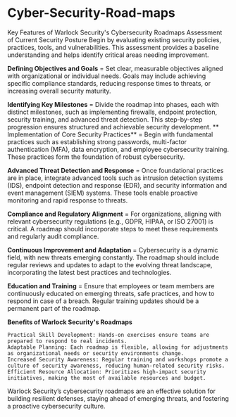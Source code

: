 # Cyber-Security-Road-maps
Key Features of Warlock Security's Cybersecurity Roadmaps 
    Assessment of Current Security Posture
    Begin by evaluating existing security policies, practices, tools, and vulnerabilities. This assessment provides a baseline understanding and helps identify critical areas needing improvement.

 **Defining Objectives and Goals** = 
    Set clear, measurable objectives aligned with organizational or individual needs. Goals may include achieving specific compliance standards, reducing response times to threats, or increasing overall security maturity.

**Identifying Key Milestones** =
     Divide the roadmap into phases, each with distinct milestones, such as implementing firewalls, endpoint protection, security training, and advanced threat detection. This step-by-step progression ensures structured and achievable security development.
**
Implementation of Core Security Practices** =
    Begin with fundamental practices such as establishing strong passwords, multi-factor authentication (MFA), data encryption, and employee cybersecurity training. These practices form the foundation of robust cybersecurity.

**Advanced Threat Detection and Response** =
    Once foundational practices are in place, integrate advanced tools such as intrusion detection systems (IDS), endpoint detection and response (EDR), and security information and event management (SIEM) systems. These tools enable proactive monitoring and rapid response to threats.

**Compliance and Regulatory Alignment** =
    For organizations, aligning with relevant cybersecurity regulations (e.g., GDPR, HIPAA, or ISO 27001) is critical. A roadmap should incorporate steps to meet these requirements and regularly audit compliance.

**Continuous Improvement and Adaptation** =
    Cybersecurity is a dynamic field, with new threats emerging constantly. The roadmap should include regular reviews and updates to adapt to the evolving threat landscape, incorporating the latest best practices and technologies.

**Education and Training** =
    Ensure that employees or team members are continuously educated on emerging threats, safe practices, and how to respond in case of a breach. Regular training updates should be a permanent part of the roadmap.

**Benefits of Warlock Security's Roadmaps**

    Practical Skill Development: Hands-on exercises ensure teams are prepared to respond to real incidents.
    Adaptable Planning: Each roadmap is flexible, allowing for adjustments as organizational needs or security environments change.
    Increased Security Awareness: Regular training and workshops promote a culture of security awareness, reducing human-related security risks.
    Efficient Resource Allocation: Prioritizes high-impact security initiatives, making the most of available resources and budget.

Warlock Security’s cybersecurity roadmaps are an effective solution for building resilient defenses, staying ahead of emerging threats, and fostering a proactive cybersecurity culture.
